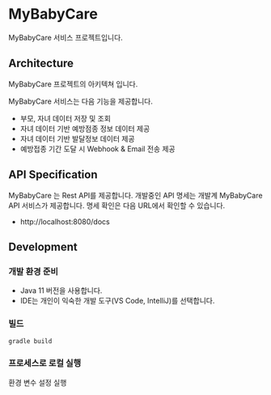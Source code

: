 # MyBabyCare
MyBabyCare 서비스 프로젝트입니다.

## Architecture
MyBabyCare 프로젝트의 아키텍쳐 입니다.

MyBabyCare 서비스는 다음 기능을 제공합니다.
* 부모, 자녀 데이터 저장 및 조회
* 자녀 데이터 기반 예방점종 정보 데이터 제공
* 자녀 데이터 기반 발달정보 데이터 제공
* 예방접종 기간 도달 시 Webhook & Email 전송 제공

## API Specification
MyBabyCare 는 Rest API를 제공합니다. 
개발중인 API 명세는 개발계 MyBabyCare API 서비스가 제공합니다. 명세 확인은 다음 URL에서 확인할 수 있습니다.
* http://localhost:8080/docs

## Development

### 개발 환경 준비
* Java 11 버전을 사용합니다.
* IDE는 개인이 익숙한 개발 도구(VS Code, IntelliJ)를 선택합니다.

### 빌드
```bash
gradle build
```

### 프로세스로 로컬 실행
환경 변수 설정
실행